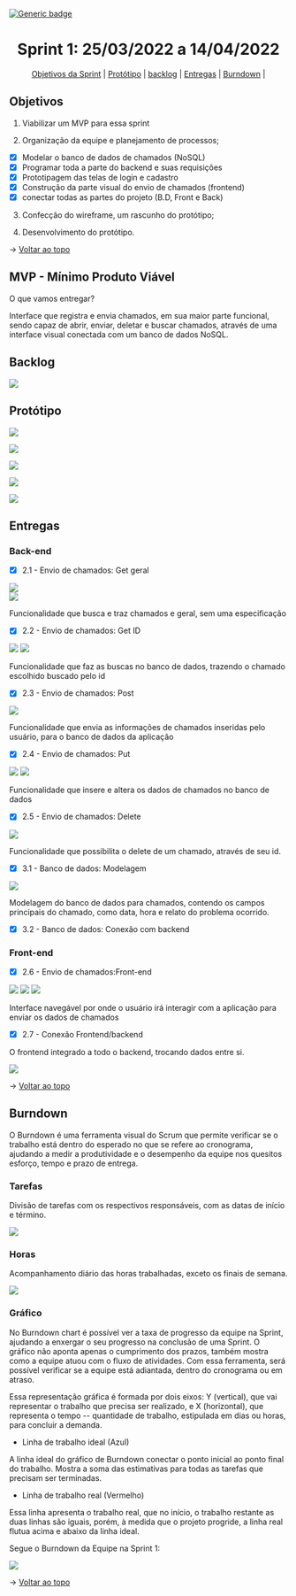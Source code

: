 [![Generic badge](https://img.shields.io/badge/STATUS%20DA%20SPRINT-CONCLUIDA-green)](https://shields.io/)
<br id="topo">
<h1 align="center"> Sprint 1: 25/03/2022 a 14/04/2022 </h1>
<p align="center"> 
    <a href="#objetivos">Objetivos da Sprint</a> | 
    <a href="#prototipo">Protótipo</a> |
    <a href="#backlog">backlog</a> |
    <a href="#entregas">Entregas</a> |
    <a href="#Burndown">Burndown</a> |
    
    
</p>
 
<span id="objetivos">

## Objetivos

1. Viabilizar um MVP para essa sprint
    
2. Organização da equipe e planejamento de processos;
    
 - [x] Modelar o banco de dados de chamados (NoSQL)
 - [x] Programar toda a parte do backend e suas requisições
 - [x] Prototipagem das telas de login e cadastro
 - [x] Construção da parte visual do envio de chamados (frontend)
 - [x] conectar todas as partes do projeto (B.D, Front e Back)
    
3. Confecção do wireframe, um rascunho do protótipo;

4. Desenvolvimento do protótipo.    
    
→ [Voltar ao topo](#topo)
    
## MVP - Mínimo Produto Viável

<p>O que vamos entregar?</p>
    
  Interface que registra e envia chamados, em sua maior parte funcional, sendo capaz de abrir, enviar, deletar e buscar chamados, através de uma interface visual conectada com um banco de dados NoSQL.
    
<span id="backlog">

## Backlog

![](https://github.com/Grupo2-DSM/Api-3dsm-2022/blob/main/img/Backlog_Sprint1.png)
    
<span id="prototipo">
    
## Protótipo

![](https://github.com/Grupo2-DSM/Api-3dsm-2022/blob/main/img/Tela_Cadastro.png)    
    
![](https://github.com/Grupo2-DSM/Api-3dsm-2022/blob/main/img/Tela_Login.png)    
    
![](https://github.com/Grupo2-DSM/Api-3dsm-2022/blob/main/img/Tela_Inicio.png)    
    
![](https://github.com/Grupo2-DSM/Api-3dsm-2022/blob/main/img/Tela_Chamado.png)
    
![](https://github.com/Grupo2-DSM/Api-3dsm-2022/blob/main/img/Tela_Atualizar.png)    
    
<span id="entregas">

## Entregas
    
### Back-end   
    
- [x] 2.1 - Envio de chamados: Get geral

![](https://github.com/Grupo2-DSM/Api-3dsm-2022/blob/main/img/REQUISICAO_GET_CHAMADOS.png)    
![](https://github.com/Grupo2-DSM/Api-3dsm-2022/blob/main/img/REQUISICAO_GET_CHAMADOS_RESPOSTA.png) 
    
Funcionalidade que busca e traz chamados e geral, sem uma especificação
       
- [x] 2.2 - Envio de chamados: Get ID
    
![](https://github.com/Grupo2-DSM/Api-3dsm-2022/blob/main/img/ENTRADA_GET_POR_ID.PNG)
![](https://github.com/Grupo2-DSM/Api-3dsm-2022/blob/main/img/GET_POR_ID_SAIDA.PNG)    

Funcionalidade que faz as buscas no banco de dados, trazendo o chamado escolhido buscado pelo id
    
- [x] 2.3 - Envio de chamados: Post
    
![](https://github.com/Grupo2-DSM/Api-3dsm-2022/blob/main/img/ENTRADA_POST.PNG)

Funcionalidade que envia as informações de chamados inseridas pelo usuário, para o banco de dados da aplicação
    
- [x] 2.4 - Envio de chamados: Put
    
![](https://github.com/Grupo2-DSM/Api-3dsm-2022/blob/main/img/POST_PEDIDO.png)
![](https://github.com/Grupo2-DSM/Api-3dsm-2022/blob/main/img/REQUISICAO_GET_CHAMADOS_RESPOSTA.png)
    
Funcionalidade que insere e altera os dados de chamados no banco de dados

- [x] 2.5 - Envio de chamados: Delete
    
![](https://github.com/Grupo2-DSM/Api-3dsm-2022/blob/main/img/DELETE_ENTRADA.PNG)    
    
Funcionalidade que possibilita o delete de um chamado, através de seu id.
    
- [x] 3.1 - Banco de dados: Modelagem  
    
![](https://github.com/Grupo2-DSM/Api-3dsm-2022/blob/main/img/Sprint1-CollectionChamados.png)
    
Modelagem do banco de dados para chamados, contendo os campos principais do chamado, como data, hora e relato do problema ocorrido.
    
- [x] 3.2 - Banco de dados: Conexão com backend
    
### Front-end    
    
- [x] 2.6 - Envio de chamados:Front-end
    
![](https://github.com/Grupo2-DSM/Api-3dsm-2022/blob/main/img/Home.png)
![](https://github.com/Grupo2-DSM/Api-3dsm-2022/blob/main/img/NewTicket.png)
![](https://github.com/Grupo2-DSM/Api-3dsm-2022/blob/main/img/Tickets.png)    
    
Interface navegável por onde o usuário irá interagir com a aplicação para enviar os dados de chamados     
    
- [x] 2.7 - Conexão Frontend/backend 
    
O frontend integrado a todo o backend, trocando dados entre si. 
    
![](https://github.com/Grupo2-DSM/Api-3dsm-2022/blob/main/img/GoodTicket-Google-Chrome-2022-04-14-09-48-08.gif)   
    
→ [Voltar ao topo](#topo)  
    
<span id="Burndown">
    
## Burndown
    
O Burndown é uma ferramenta visual do Scrum que permite verificar se o trabalho está dentro do esperado no que se refere ao cronograma, ajudando a medir a produtividade e o desempenho da equipe nos quesitos esforço, tempo e prazo de entrega.

### Tarefas   
    
Divisão de tarefas com os respectivos responsáveis, com as datas de início e término.
    
![](https://github.com/Grupo2-DSM/Api-3dsm-2022/blob/main/img/Burndown_tarefas.png)  
    
### Horas 
    
Acompanhamento diário das horas trabalhadas, exceto os finais de semana.
    
![](https://github.com/Grupo2-DSM/Api-3dsm-2022/blob/main/img/Burndown_ac_horas.png)  

### Gráfico 
    
No Burndown chart é possível ver a taxa de progresso da equipe na Sprint, ajudando a enxergar o seu progresso na conclusão de uma Sprint. O gráfico não aponta apenas o cumprimento dos prazos, também mostra como a equipe atuou com o fluxo de atividades. Com essa ferramenta, será possível verificar se a equipe está adiantada, dentro do cronograma ou em atraso.
    
Essa representação gráfica é formada por dois eixos: Y (vertical), que vai representar o trabalho que precisa ser realizado, e X (horizontal), que representa o tempo -- quantidade de trabalho, estipulada em dias ou horas, para concluir a demanda.
    
* Linha de trabalho ideal (Azul)
    
A linha ideal do gráfico de Burndown conectar o ponto inicial ao ponto final do trabalho. Mostra a soma das estimativas para todas as tarefas que precisam ser terminadas.
    
* Linha de trabalho real (Vermelho)
    
Essa linha apresenta o trabalho real, que no início, o trabalho restante as duas linhas são iguais, porém, à medida que o projeto progride, a linha real flutua acima e abaixo da linha ideal.
    
Segue o Burndown da Equipe na Sprint 1: 

![](https://github.com/Grupo2-DSM/Api-3dsm-2022/blob/main/img/Burndown_grafico.png)  
    
→ [Voltar ao topo](#topo)  

